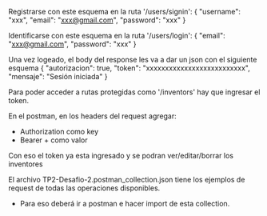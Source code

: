 Registrarse con este esquema en la ruta '/users/signin':
{
    "username": "xxx",
    "email": "xxx@gmail.com",
    "password": "xxx"
}

Identificarse con este esquema en la ruta '/users/login':
{
    "email": "xxx@gmail.com",
    "password": "xxx"
}

Una vez logeado, el body del response les va a dar un json con el siguiente esquema
{
    "autorizacion": true,
    "token": "xxxxxxxxxxxxxxxxxxxxxxxxxx",
    "mensaje": "Sesión iniciada"
}

Para poder acceder a rutas protegidas como '/inventors' hay que ingresar el token.

En el postman, en los headers del request agregar:
- Authorization como key
- Bearer + <token> como valor

Con eso el token ya esta ingresado y se podran ver/editar/borrar los inventores

El archivo TP2-Desafio-2.postman_collection.json tiene los ejemplos de request de todas las operaciones disponibles.
- Para eso deberá ir a postman e hacer import de esta collection.